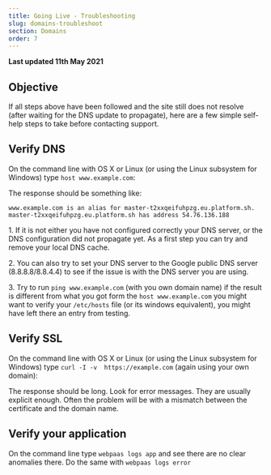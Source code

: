 ```yaml
---
title: Going Live - Troubleshooting
slug: domains-troubleshoot
section: Domains
order: 7
---
```


**Last updated 11th May 2021**


## Objective  

If all steps above have been followed and the site still does not resolve (after waiting for the DNS update to propagate), here are a few simple self-help steps to take before contacting support.


## Verify DNS

On the command line with OS X or Linux (or using the Linux subsystem for Windows) type `host www.example.com`:

The response should be something like:

```text
www.example.com is an alias for master-t2xxqeifuhpzg.eu.platform.sh.
master-t2xxqeifuhpzg.eu.platform.sh has address 54.76.136.188
```

1\. If it is not either you have not configured correctly your DNS server, or the DNS configuration did not propagate yet. As a first step you can try and remove your local DNS cache.

2\. You can also try to set your DNS server to the Google public DNS server (8.8.8.8/8.8.4.4) to see if the issue is with the DNS server you are using.

3\. Try to run `ping www.example.com` (with you own domain name) if the result is different from what you got form the `host www.example.com` you might want to verify your `/etc/hosts` file (or its windows equivalent), you might have left there an entry from testing.


## Verify SSL

On the command line with OS X or Linux (or using the Linux subsystem for Windows) type `curl -I -v  https://example.com` (again using your own domain):

The response should be long. Look for error messages. They are usually explicit enough. Often the problem will be with a mismatch between the certificate and the domain name.

## Verify your application

On the command line type `webpaas logs app` and see there are no clear anomalies there. Do the same with `webpaas logs error`


